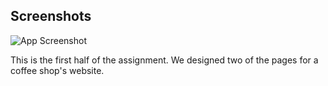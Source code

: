 
## Screenshots

![App Screenshot](/assests/SPRINT_1_PHOTO.png)

This is the first half of the assignment. We designed two of the pages for a coffee shop's website. 
